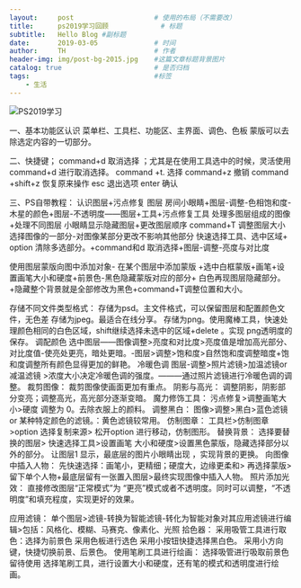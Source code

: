 ```yaml
---
layout:     post                    # 使用的布局（不需要改）
title:      ps2019学习回顾             # 标题 
subtitle:   Hello Blog #副标题
date:       2019-03-05              # 时间
author:     TH                      # 作者
header-img: img/post-bg-2015.jpg    #这篇文章标题背景图片
catalog: true                       # 是否归档
tags:                               #标签
    - 生活
---
```




![PS2019学习](/var/folders/3l/qb_3n68j03n00fkfbdb6rj640000gn/T/com.yinxiang.Mac/com.yinxiang.Mac/WebKitDnD.1ZQq9s/PS2019学习.png)



一、基本功能区认识
菜单栏、工具栏、功能区、主界面、调色、色板
蒙版可以去除选定内容的一切部分。

二、快捷键；
command+d 取消选择 ；尤其是在使用工具选中的时候，灵活使用 command+d 进行取消选择。
command +t. 选择
command+z 撤销 command +shift+z 恢复原来操作
esc 退出选项
enter 确认

三、PS自带教程：
认识图层+污点修复
图层 房间小眼睛+图层-调整-色相饱和度-木星的颜色+图层-不透明度——图层+工具+污点修复工具
处理多图层组成的图像+处理不同图层
小眼睛显示隐藏图层+更改图层顺序
command+T 调整图层大小
选择图像的一部分-对图像某部分更改不影响其他部分
快速选择工具、选中区域+ option 清除多选部分。+command和d 取消选择+图层-调整-亮度与对比度

 


使用图层蒙版向图中添加对象-
在某个图层中添加蒙版
+选中白框蒙版+画笔+设置画笔大小和硬度+前景色-黑色隐藏蒙版对应的部分+ 白色再现图层隐藏部分。+隐藏整个背景就是全部修改为黑色+command+T调整位置和大小。

存储不同文件类型格式：
存储为psd。主文件格式，可以保留图层和配置颜色文件，无色差
存储为jpeg。最适合在线分享。
存储为png。使用魔棒工具，快速处理颜色相同的白色区域，shift继续选择未选中的区域+delete 。实现 png透明度的保存。
调配颜色
选中图层——图像调整>亮度和对比度>亮度值是增加高光部分、对比度值-使亮处更亮，暗处更暗。-图层>调整>饱和度>自然饱和度调整暗度+饱和度调整所有颜色显得更加的鲜艳。
冷暖色调
图层-调整>照片滤镜>加温滤镜or减温滤镜 >浓度大小决定冷暖色调的强度。———通过照片滤镜进行冷暖色调的调整。
裁剪图像：
裁剪图像使画面更加有重点。
阴影与高光：
调整阴影，阴影部分变亮；调整高光，高光部分逐渐变暗。
魔力修饰工具：
污点修复>调整画笔大小>硬度 调整为 0。去除衣服上的颜料。
调整黑白：
图像>调整>黑白>蓝色滤镜or 某种特定颜色的滤镜。：黄色滤镜较常用。
仿制图章：
工具栏>仿制图章>option 选择复制来源> 松开option 进行移动，仿制图形。
替换背景：
选择要替换的图层> 快速选择工具>设置画笔 大小和硬度>设置黑色蒙版，隐藏选择部分以外的部分。
让图层1 显示，最底层的图片小眼睛出现 ，实现背景的更换。
向图像中插入人物：
先快速选择：画笔小，更精细；硬度大，边缘更柔和> 再选择蒙版>留下单个人物+最底层留有一张置入图层>最终实现图像中插入人物。
照片添加光效：
直接修改图层“正常模式”为 “更亮”模式或者不透明度。同时可以调整，“不透明度”和填充程度，实现更好的效果。

 

应用滤镜：
单个图层>滤镜-转换为智能滤镜-转化为智能对象对其应用滤镜进行编辑>包括：风格化、模糊、马赛克、像素化、光照
拾色器：
采用吸管工具进行取色：选择为前景色
采用色板进行选色
采用小按钮快捷选择黑白色。
采用小方向键，快捷切换前景、后景色。
使用笔刷工具进行绘画：
选择吸管进行吸取前景色留待使用
选择笔刷工具，进行设置大小和硬度，还有笔的模式和透明度进行绘画。

